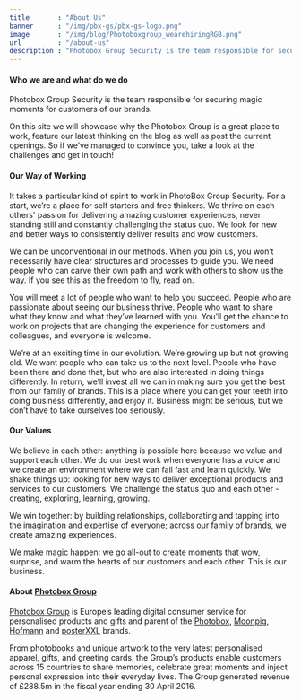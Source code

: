 ```yaml
---
title       : "About Us"
banner      : "/img/pbx-gs/pbx-gs-logo.png"
image       : "/img/blog/Photoboxgroup_wearehiringRGB.png"
url         : "/about-us"
description : "Photobox Group Security is the team responsible for securing magic moments for customers of our brands."
---
```


#### Who we are and what do we do
Photobox Group Security is the team responsible for securing magic moments for customers of our brands.

On this site we will showcase why the Photobox Group is a great place to work, feature our latest thinking on the blog as well as post the current openings. So if we’ve managed to convince you, take a look at the challenges and get in touch!  

#### Our Way of Working 
It takes a particular kind of spirit to work in PhotoBox Group Security. For a start, we’re a place for self starters and free thinkers. We thrive on each others' passion for delivering amazing customer experiences, never standing still and constantly challenging the status quo. We look for new and better ways to consistently deliver results and wow customers.

We can be unconventional in our methods. When you join us, you won’t necessarily have clear structures and processes to guide you. We need people who can carve their own path and work with others to show us the way. If you see this as the freedom to fly, read on. 

You will meet a lot of people who want to help you succeed. People who are passionate about seeing our business thrive. People who want to share what they know and what they’ve learned with you. You’ll get the chance to work on projects that are changing the experience for customers and colleagues, and everyone is welcome. 

We’re at an exciting time in our evolution. We’re growing up but not growing old. We want people who can take us to the next level. People who have been there and done that, but who are also interested in doing things differently. In return, we’ll invest all we can in making sure you get the best from our family of brands. This is a place where you can get your teeth into doing business differently, and enjoy it. Business might be serious, but we don’t have to take ourselves too seriously.

#### Our Values 
We believe in each other: anything is possible here because we value and support each other. We do our best work when everyone has a voice and we create an environment where we can fail fast and learn quickly. 
We shake things up: looking for new ways to deliver exceptional products and services to our customers. We challenge the status quo and each other - creating, exploring, learning, growing.

We win together: by building relationships, collaborating and tapping into the imagination and expertise of everyone; across our family of brands, we create amazing experiences.

We make magic happen: we go all-out to create moments that wow, surprise, and warm the hearts of our customers and each other. This is our business.
	
#### About [Photobox Group](http://group.photobox.com/)
[Photobox Group](http://group.photobox.com/) is Europe’s leading digital consumer service for personalised products and gifts and parent of the [Photobox](https://www.photobox.co.uk/), [Moonpig](https://www.moonpig.com/), [Hofmann](https://www.hofmann.es/) and [posterXXL](https://www.posterxxl.de) brands.

From photobooks and unique artwork to the very latest personalised apparel, gifts, and greeting cards, the Group’s products enable customers across 15 countries to share memories, celebrate great moments and inject personal expression into their everyday lives. The Group generated revenue of £288.5m in the fiscal year ending 30 April 2016.
